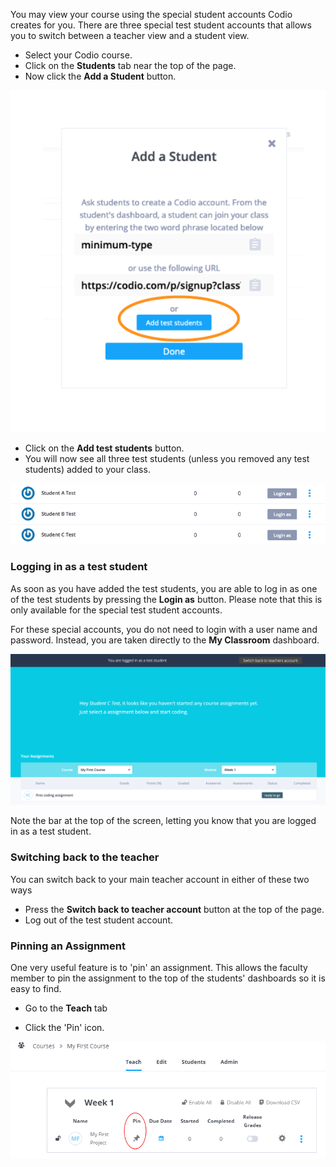 You may view your course using the special student accounts Codio creates for you. There are three special test student accounts that allows you to switch between a teacher view and a student view.

- Select your Codio course.
- Click on the **Students** tab near the top of the page.
- Now click the  **Add a Student** button.

![](.guides/img/addTestStudents.png)

- Click on the **Add test students** button. 
- You will now see all three test students (unless you removed any test students) added to your class.

![](.guides/img/added-test-students.png)

### Logging in as a test student
As soon as you have added the test students, you are able to log in as one of the test students by pressing the **Login as** button. Please note that this is only available for the special test student accounts.

For these special accounts, you do not need to login with a user name and password. Instead, you are taken directly to the **My Classroom** dashboard. 

![](.guides/img/student-view.png)



Note the bar at the top of the screen, letting you know that you are logged in as a test student.

### Switching back to the teacher
You can switch back to your main teacher account in either of these two ways

- Press the **Switch back to teacher account** button at the top of the page. 
- Log out of the test student account.

### Pinning an Assignment
One very useful feature is to 'pin' an assignment. This allows the faculty member to pin the assignment to the top of the students' dashboards so it is easy to find.



- Go to the **Teach** tab

- Click the 'Pin' icon. 

![](.guides/img/pinAssignment.png)
